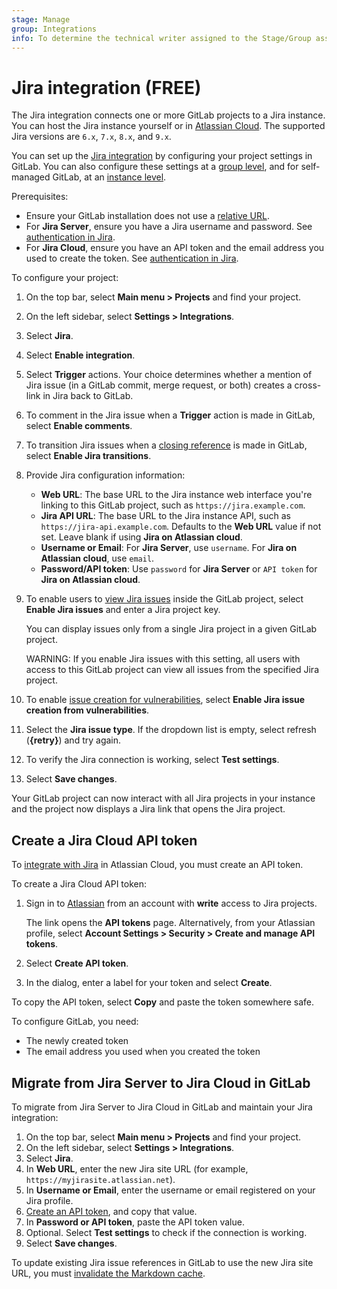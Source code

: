 ```yaml
---
stage: Manage
group: Integrations
info: To determine the technical writer assigned to the Stage/Group associated with this page, see https://about.gitlab.com/handbook/product/ux/technical-writing/#assignments
---
```


# Jira integration **(FREE)**

The Jira integration connects one or more GitLab projects to a Jira instance. You can host the Jira instance yourself or in [Atlassian Cloud](https://www.atlassian.com/migration/assess/why-cloud). The supported Jira versions are `6.x`, `7.x`, `8.x`, and `9.x`.

You can set up the [Jira integration](index.md#jira-integration)
by configuring your project settings in GitLab.
You can also configure these settings at a [group level](../../user/admin_area/settings/project_integration_management.md#manage-group-level-default-settings-for-a-project-integration),
and for self-managed GitLab, at an [instance level](../../user/admin_area/settings/project_integration_management.md#manage-instance-level-default-settings-for-a-project-integration).

Prerequisites:

- Ensure your GitLab installation does not use a [relative URL](https://docs.gitlab.com/omnibus/settings/configuration.html#configure-a-relative-url-for-gitlab).
- For **Jira Server**, ensure you have a Jira username and password.
  See [authentication in Jira](index.md#authentication-in-jira).
- For **Jira Cloud**, ensure you have an API token
  and the email address you used to create the token.
  See [authentication in Jira](index.md#authentication-in-jira).

To configure your project:

1. On the top bar, select **Main menu > Projects** and find your project.
1. On the left sidebar, select **Settings > Integrations**.
1. Select **Jira**.
1. Select **Enable integration**.
1. Select **Trigger** actions. Your choice determines whether a mention of Jira issue
   (in a GitLab commit, merge request, or both) creates a cross-link in Jira back to GitLab.
1. To comment in the Jira issue when a **Trigger** action is made in GitLab, select
   **Enable comments**.
1. To transition Jira issues when a
   [closing reference](../../user/project/issues/managing_issues.md#closing-issues-automatically)
   is made in GitLab, select **Enable Jira transitions**.
1. Provide Jira configuration information:
   - **Web URL**: The base URL to the Jira instance web interface you're linking to
     this GitLab project, such as `https://jira.example.com`.
   - **Jira API URL**: The base URL to the Jira instance API, such as `https://jira-api.example.com`.
     Defaults to the **Web URL** value if not set. Leave blank if using **Jira on Atlassian cloud**.
   - **Username or Email**:
     For **Jira Server**, use `username`. For **Jira on Atlassian cloud**, use `email`.
   - **Password/API token**:
     Use `password` for **Jira Server** or `API token` for **Jira on Atlassian cloud**.
1. To enable users to [view Jira issues](issues.md#view-jira-issues) inside the GitLab project, select **Enable Jira issues** and
   enter a Jira project key.

   You can display issues only from a single Jira project in a given GitLab project.

   WARNING:
   If you enable Jira issues with this setting, all users with access to this GitLab project
   can view all issues from the specified Jira project.

1. To enable [issue creation for vulnerabilities](../../user/application_security/vulnerabilities/index.md#create-a-jira-issue-for-a-vulnerability), select **Enable Jira issue creation from vulnerabilities**.
1. Select the **Jira issue type**. If the dropdown list is empty, select refresh (**{retry}**) and try again.
1. To verify the Jira connection is working, select **Test settings**.
1. Select **Save changes**.

Your GitLab project can now interact with all Jira projects in your instance and the project now
displays a Jira link that opens the Jira project.

## Create a Jira Cloud API token

To [integrate with Jira](index.md) in Atlassian Cloud, you must create an API token.

To create a Jira Cloud API token:

1. Sign in to [Atlassian](https://id.atlassian.com/manage-profile/security/api-tokens)
   from an account with **write** access to Jira projects.

   The link opens the **API tokens** page. Alternatively, from your Atlassian
   profile, select **Account Settings > Security > Create and manage API tokens**.

1. Select **Create API token**.
1. In the dialog, enter a label for your token and select **Create**.

To copy the API token, select **Copy** and paste the token somewhere safe.

To configure GitLab, you need:

- The newly created token
- The email address you used when you created the token

## Migrate from Jira Server to Jira Cloud in GitLab

To migrate from Jira Server to Jira Cloud in GitLab and maintain your Jira integration:

1. On the top bar, select **Main menu > Projects** and find your project.
1. On the left sidebar, select **Settings > Integrations**.
1. Select **Jira**.
1. In **Web URL**, enter the new Jira site URL (for example, `https://myjirasite.atlassian.net`).
1. In **Username or Email**, enter the username or email registered on your Jira profile.
1. [Create an API token](#create-a-jira-cloud-api-token), and copy that value.
1. In **Password or API token**, paste the API token value.
1. Optional. Select **Test settings** to check if the connection is working.
1. Select **Save changes**.

To update existing Jira issue references in GitLab to use the new Jira site URL, you must [invalidate the Markdown cache](../../administration/invalidate_markdown_cache.md#invalidate-the-cache).
